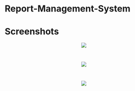 ﻿# Report-Management-System


# Screenshots

<p align="center"><img src="https://lomrlo.me/up/1.png"></p><br />
<p align="center"><img src="https://lomrlo.me/up/2.png"></p><br />
<p align="center"><img src="https://lomrlo.me/up/3.png"></p>
